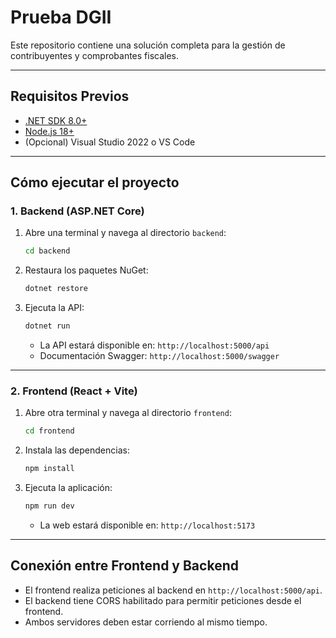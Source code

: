 # Prueba DGII

Este repositorio contiene una solución completa para la gestión de contribuyentes y comprobantes fiscales.

---

## Requisitos Previos

- [.NET SDK 8.0+](https://dotnet.microsoft.com/download)
- [Node.js 18+](https://nodejs.org/)
- (Opcional) Visual Studio 2022 o VS Code

---


## Cómo ejecutar el proyecto

### 1. Backend (ASP.NET Core)

1. Abre una terminal y navega al directorio `backend`:
    ```sh
    cd backend
    ```

2. Restaura los paquetes NuGet:
    ```sh
    dotnet restore
    ```

3. Ejecuta la API:
    ```sh
    dotnet run
    ```
    - La API estará disponible en: `http://localhost:5000/api`
    - Documentación Swagger: `http://localhost:5000/swagger`

---

### 2. Frontend (React + Vite)

1. Abre otra terminal y navega al directorio `frontend`:
    ```sh
    cd frontend
    ```

2. Instala las dependencias:
    ```sh
    npm install
    ```

3. Ejecuta la aplicación:
    ```sh
    npm run dev
    ```
    - La web estará disponible en: `http://localhost:5173`

---

## Conexión entre Frontend y Backend

- El frontend realiza peticiones al backend en `http://localhost:5000/api`.
- El backend tiene CORS habilitado para permitir peticiones desde el frontend.
- Ambos servidores deben estar corriendo al mismo tiempo.


